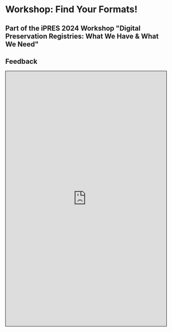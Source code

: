 # Workshop: Find Your Formats!
## Part of the iPRES 2024 Workshop "Digital Preservation Registries: What We Have & What We Need"




## Feedback

<iframe src="https://padlet.com/anj/breakout-link/3jXMqplPerLOqAzx-1JkMb0Rm04rJXdD8" style="width: 100%; height: 800px; border: 1px solid black;"></iframe>